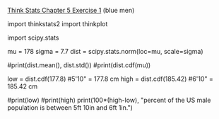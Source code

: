 [Think Stats Chapter 5 Exercise 1](http://greenteapress.com/thinkstats2/html/thinkstats2006.html#toc50) (blue men)

import thinkstats2
import thinkplot

import scipy.stats

mu = 178
sigma = 7.7
dist = scipy.stats.norm(loc=mu, scale=sigma)

#print(dist.mean(), dist.std())
#print(dist.cdf(mu))

low = dist.cdf(177.8)       #5'10" = 177.8 cm
high = dist.cdf(185.42)     #6'10" = 185.42 cm

#print(low)
#print(high)
print(100*(high-low), "percent of the US male population is between 5ft 10in and 6ft 1in.")



